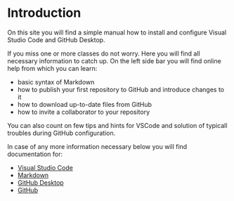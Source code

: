# Introduction

On this site you will find a simple manual how to install and configure Visual Studio Code and GitHub Desktop.

If you miss one or more classes do not worry. Here you will find all necessary information to catch up. On the left side bar you will find online help from which you can learn:
* basic syntax of Markdown
* how to publish your first repository to GitHub and introduce changes to it
* how to download up-to-date files from GitHub
* how to invite a collaborator to your repository

You can also count on few tips and hints for VSCode and solution of typicall troubles during GitHub configuration.

In case of any more information necessary below you will find documentation for:
* [Visual Studio Code](https://code.visualstudio.com/docs)
* [Markdown](https://www.markdownguide.org/basic-syntax/)
* [GitHub Desktop](https://docs.github.com/en/desktop)
* [GitHub](https://docs.github.com/en)

